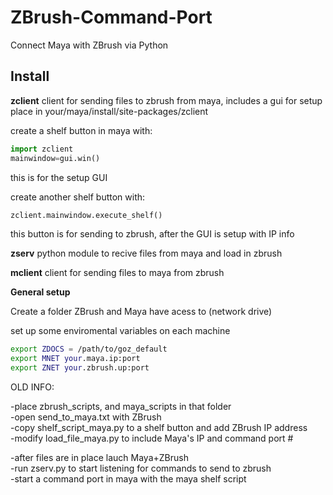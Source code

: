 ZBrush-Command-Port
===================

Connect Maya with ZBrush via Python


Install
-------------------

**zclient**
client for sending files to zbrush from maya, includes a gui for setup
place in your/maya/install/site-packages/zclient

create a shelf button in maya with:
```python
import zclient
mainwindow=gui.win()
```
this is for the setup GUI

create another shelf button with:
```python
zclient.mainwindow.execute_shelf()
```
this button is for sending to zbrush, after the GUI is setup with IP info


**zserv** 
python module to recive files from maya and load in zbrush

**mclient**
client for sending files to maya from zbrush

**General setup**

Create a folder ZBrush and Maya have acess to (network drive)

set up some enviromental variables on each machine

```bash
export ZDOCS = /path/to/goz_default
export MNET your.maya.ip:port
export ZNET your.zbrush.up:port
```


OLD INFO:

-place zbrush_scripts, and maya_scripts in that folder   
-open send_to_maya.txt with ZBrush    
-copy shelf_script_maya.py to a shelf button and add ZBrush IP address    
-modify load_file_maya.py to include Maya's IP and command port #    
 
-after files are in place lauch Maya+ZBrush    
-run zserv.py to start listening for commands to send to zbrush    
-start a command port in maya with the maya shelf script    
